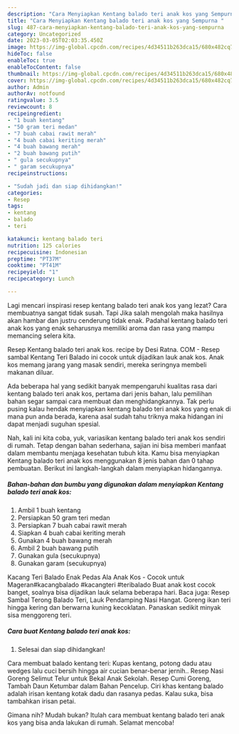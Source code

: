 ```yaml
---
description: "Cara Menyiapkan Kentang balado teri anak kos yang Sempurna "
title: "Cara Menyiapkan Kentang balado teri anak kos yang Sempurna "
slug: 487-cara-menyiapkan-kentang-balado-teri-anak-kos-yang-sempurna
category: Uncategorized
date: 2023-03-05T02:03:35.450Z
image: https://img-global.cpcdn.com/recipes/4d34511b263dca15/680x482cq70/kentang-balado-teri-anak-kos-foto-resep-utama.jpg
hideToc: false
enableToc: true
enableTocContent: false
thumbnail: https://img-global.cpcdn.com/recipes/4d34511b263dca15/680x482cq70/kentang-balado-teri-anak-kos-foto-resep-utama.jpg
cover: https://img-global.cpcdn.com/recipes/4d34511b263dca15/680x482cq70/kentang-balado-teri-anak-kos-foto-resep-utama.jpg
author: Admin
authorAv: notfound
ratingvalue: 3.5
reviewcount: 8
recipeingredient:
- "1 buah kentang"
- "50 gram teri medan"
- "7 buah cabai rawit merah"
- "4 buah cabai keriting merah"
- "4 buah bawang merah"
- "2 buah bawang putih"
- " gula secukupnya"
- " garam secukupnya"
recipeinstructions:

- "Sudah jadi dan siap dihidangkan!"
categories:
- Resep
tags:
- kentang
- balado
- teri

katakunci: kentang balado teri 
nutrition: 125 calories
recipecuisine: Indonesian
preptime: "PT37M"
cooktime: "PT41M"
recipeyield: "1"
recipecategory: Lunch

---
```



Lagi mencari inspirasi resep kentang balado teri anak kos yang lezat? Cara membuatnya sangat tidak susah. Tapi Jika salah mengolah maka hasilnya akan hambar dan justru cenderung tidak enak. Padahal kentang balado teri anak kos yang enak seharusnya memiliki aroma dan rasa yang mampu memancing selera kita.


Resep Kentang balado teri anak kos. recipe by Desi Ratna. COM - Resep sambal Kentang Teri Balado ini cocok untuk dijadikan lauk anak kos. Anak kos memang jarang yang masak sendiri, mereka seringnya membeli makanan diluar.

Ada beberapa hal yang sedikit banyak mempengaruhi kualitas rasa dari kentang balado teri anak kos, pertama dari jenis bahan, lalu pemilihan bahan segar sampai cara membuat dan menghidangkannya. Tak perlu pusing kalau hendak menyiapkan kentang balado teri anak kos yang enak di mana pun anda berada, karena asal sudah tahu triknya maka hidangan ini dapat menjadi suguhan spesial.


Nah, kali ini kita coba, yuk, variasikan kentang balado teri anak kos sendiri di rumah. Tetap dengan bahan sederhana, sajian ini bisa memberi manfaat dalam membantu menjaga kesehatan tubuh kita. Kamu bisa menyiapkan Kentang balado teri anak kos menggunakan 8 jenis bahan dan 0 tahap pembuatan. Berikut ini langkah-langkah dalam menyiapkan hidangannya.

<!--inarticleads1-->

##### Bahan-bahan dan bumbu yang digunakan dalam menyiapkan Kentang balado teri anak kos:

1. Ambil 1 buah kentang
1. Persiapkan 50 gram teri medan
1. Persiapkan 7 buah cabai rawit merah
1. Siapkan 4 buah cabai keriting merah
1. Gunakan 4 buah bawang merah
1. Ambil 2 buah bawang putih
1. Gunakan  gula (secukupnya)
1. Gunakan  garam (secukupnya)


Kacang Teri Balado Enak Pedas Ala Anak Kos - Cocok untuk Mageran#kacangbalado #kacangteri #teribalado Buat anak kost cocok banget, soalnya bisa dijadikan lauk selama beberapa hari. Baca juga: Resep Sambal Terong Balado Teri, Lauk Pendamping Nasi Hangat. Goreng ikan teri hingga kering dan berwarna kuning kecoklatan. Panaskan sedikit minyak sisa menggoreng teri. 

<!--inarticleads2-->

##### Cara buat Kentang balado teri anak kos:


1. Selesai dan siap dihidangkan!

Cara membuat balado kentang teri: Kupas kentang, potong dadu atau wedges lalu cuci bersih hingga air cucian benar-benar jernih.. Resep Nasi Goreng Selimut Telur untuk Bekal Anak Sekolah. Resep Cumi Goreng, Tambah Daun Ketumbar dalam Bahan Pencelup. Ciri khas kentang balado adalah irisan kentang kotak dadu dan rasanya pedas. Kalau suka, bisa tambahkan irisan petai. 

Gimana nih? Mudah bukan? Itulah cara membuat kentang balado teri anak kos yang bisa anda lakukan di rumah. Selamat mencoba!
